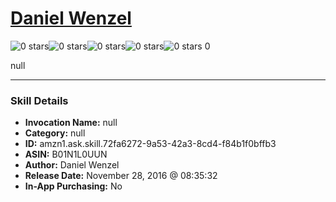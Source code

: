 # [Daniel Wenzel](http://alexa.amazon.com/#skills/amzn1.ask.skill.72fa6272-9a53-42a3-8cd4-f84b1f0bffb3)
![0 stars](../../images/ic_star_border_black_18dp_1x.png)![0 stars](../../images/ic_star_border_black_18dp_1x.png)![0 stars](../../images/ic_star_border_black_18dp_1x.png)![0 stars](../../images/ic_star_border_black_18dp_1x.png)![0 stars](../../images/ic_star_border_black_18dp_1x.png) 0

null

***

### Skill Details

* **Invocation Name:** null
* **Category:** null
* **ID:** amzn1.ask.skill.72fa6272-9a53-42a3-8cd4-f84b1f0bffb3
* **ASIN:** B01N1L0UUN
* **Author:** Daniel Wenzel
* **Release Date:** November 28, 2016 @ 08:35:32
* **In-App Purchasing:** No
